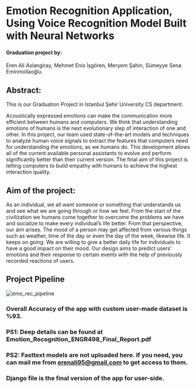# Emotion Recognition Application, Using Voice Recognition Model Built with Neural Networks

#### Graduation project by: 
  Eren Ali Aslangiray,
  Mehmet Enis İşgören,
  Meryem Şahin,
  Sümeyye Sena Eminmollaoğlu.
  
## Abstract:  
  This is our Graduation Project in Istanbul Şehir University CS department. 
  
  Acoustically expressed emotions can make the communication more efficient between humans and computers. We think that understanding emotions of humans is the next evolutionary step of interaction of one and other. In this project, our team used state-of-the-art models and techniques to analyze human voice signals to extract the features that computers need for understanding the emotions, as we humans do. This development allows all of the current available personal assistants to evolve and perform significantly better than their current version. The final aim of this project is letting computers to build empathy with humans to achieve the highest interaction quality.

## Aim of the project:

  As an individual, we all want someone or something that understands us and see what we are going through or how we feel. From the start of the civilization we humans come together to overcome the problems we have and socialize to make every individual’s life better. From that perspective, our aim arises. The mood of a person may get affected from various things such as weather, time of the day or even the day of the week, likewise life. It keeps on going. We are willing to give a better daily life for individuals to have a good impact on their mood. Our design aims to predict users’ emotions and their response to certain events with the help of previously recorded reactions of users. 

## Project Pipeline
![emo_rec_pipeline](https://user-images.githubusercontent.com/36948475/54489944-95777500-48c2-11e9-875b-01f1b6ce6492.png)

### Overall Accuracy of the app with custom user-made dataset is %93.

### PS1: Deep details can be found at Emotion_Recognition_ENGR498_Final_Report.pdf
### PS2: Fasttext models are not uploaded here. If you need, you can mail me from erenali95@gmail.com to get access to them.
### Django file is the final version of the app for user-side.
